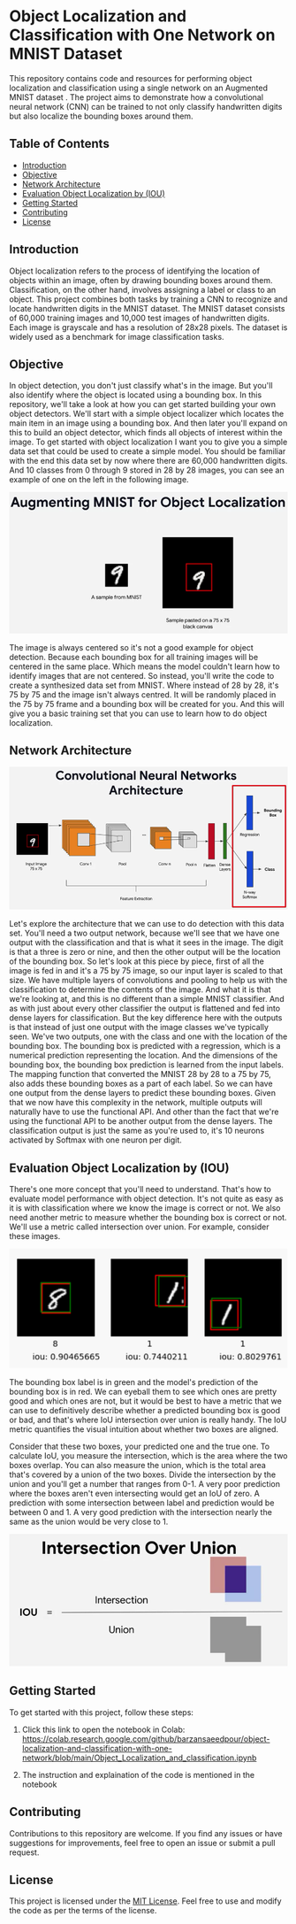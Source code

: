 # Object Localization and Classification with One Network on MNIST Dataset

This repository contains code and resources for performing object localization and classification using a single network on an Augmented MNIST dataset . The project aims to demonstrate how a convolutional neural network (CNN) can be trained to not only classify handwritten digits but also localize the bounding boxes around them.

## Table of Contents

- [Introduction](#introduction)
- [Objective](#objective)
- [Network Architecture](#network-architecture)
- [Evaluation Object Localization by (IOU)](#evaluation-object-localization-by-iou)
- [Getting Started](#getting-started)
- [Contributing](#contributing)
- [License](#license)

## Introduction

Object localization refers to the process of identifying the location of objects within an image, often by drawing bounding boxes around them. Classification, on the other hand, involves assigning a label or class to an object. This project combines both tasks by training a CNN to recognize and locate handwritten digits in the MNIST dataset.
The MNIST dataset consists of 60,000 training images and 10,000 test images of handwritten digits. Each image is grayscale and has a resolution of 28x28 pixels. The dataset is widely used as a benchmark for image classification tasks.

## Objective

In object detection, you don't just classify what's in the image. But you'll also identify where the object is located using a bounding box. In this repository, we'll take a look at how you can get started building your own object detectors. We'll start with a simple object localizer which locates the main item in an image using a bounding box. And then later you'll expand on this to build an object detector, which finds all objects of interest within the image. To get started with object localization I want you to give you a simple data set that could be used to create a simple model. You should be familiar with the end this data set by now where there are 60,000 handwritten digits. And 10 classes from 0 through 9 stored in 28 by 28 images, you can see an example
of one on the left in the following image.

![dataset](./files/dataset.PNG)

The image is always centered so it's not a good example for object detection. Because each bounding box for all training images will be centered in the same place. Which means the model couldn't learn how to identify images that are not centered. So instead, you'll write the code to create a synthesized data set from MNIST. Where instead of 28 by 28, it's 75 by 75 and the image isn't always centred. It will be randomly placed in the 75 by 75 frame and a bounding box will be created for you. And this will give you a basic training set that you can use to learn how to do object localization.

## Network Architecture

![network-architecture](./files/netwrol-architecture.PNG)

Let's explore the architecture that we can use to do detection with this data set. You'll need a two output network, because we'll see that we have one output with the classification and that is what it sees in the image. The digit is that a three is zero or nine, and then the other output will be the location of the bounding box. So let's look at this piece by piece, first of all the image is fed in and it's a 75 by 75 image, so
our input layer is scaled to that size. We have multiple layers of convolutions and pooling to help us with the classification to determine the contents of the image. And what it is that we're looking at, and this is no different than a simple MNIST classifier. And as with just about every other classifier the output is flattened and fed into dense layers for classification. But the key difference here with the outputs is that instead of just one output with the image classes we've typically seen. We've two outputs, one with the class and
one with the location of the bounding box. The bounding box is predicted with a regression, which is a numerical prediction representing the location. And the dimensions of the bounding box, the bounding box prediction is
learned from the input labels. The mapping function that converted the MNIST 28 by 28 to a 75 by 75, also adds these bounding boxes as a part of each label. So we can have one output from the dense
layers to predict these bounding boxes. Given that we now have this complexity in the network, multiple outputs will naturally have to use the functional API. And other than the fact that we're using the functional API to be another output from the dense layers. The classification output is just the same as you're used to, it's 10 neurons activated by Softmax with one neuron per digit.

## Evaluation Object Localization by (IOU)

There's one more concept that you'll need to understand. That's how to evaluate model performance with object detection. It's not quite as easy as it is with classification where we know the image is correct or not. We also need another metric to measure whether the bounding box is correct or not. We'll use a metric called intersection over union. For example, consider these images.

![iou](./files/iou.PNG)

The bounding box label is in green and the model's prediction of
the bounding box is in red. We can eyeball them to see which ones are pretty good and which ones are not, but it would be best to have a metric that we can use to definitively describe whether a predicted bounding box is good or bad, and that's where IoU intersection over union is really handy. The IoU metric quantifies the visual intuition about whether two boxes are aligned. 

Consider that these two boxes, your predicted one and the true one. To calculate IoU, you measure the intersection, which is the area where the two boxes overlap. You can also measure the union, which is the total area that's covered by a union of the two boxes. Divide the intersection by the union and you'll get a number that ranges from 0-1. A very poor prediction where the boxes aren't even intersecting would get an IoU of zero. A prediction with some intersection between label and prediction would be between 0 and 1. A very good prediction with the intersection nearly the same as the union would be very close to 1.

![iou_formula](./files/iou_formula.PNG)


## Getting Started

To get started with this project, follow these steps:

1. Click this link to open the notebook in Colab: https://colab.research.google.com/github/barzansaeedpour/object-localization-and-classification-with-one-network/blob/main/Object_Localization_and_classification.ipynb

2. The instruction and explaination of the code is mentioned in the notebook

## Contributing

Contributions to this repository are welcome. If you find any issues or have suggestions for improvements, feel free to open an issue or submit a pull request.

## License

This project is licensed under the [MIT License](LICENSE). Feel free to use and modify the code as per the terms of the license.